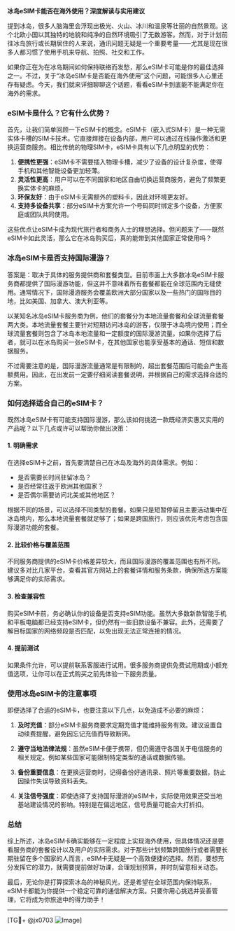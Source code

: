 **冰岛eSIM卡能否在海外使用？深度解读与实用建议**

提到冰岛，很多人脑海里会浮现出极光、火山、冰川和温泉等壮丽的自然景观。这个北欧小国以其独特的地貌和纯净的自然环境吸引了无数游客。然而，对于计划前往冰岛旅行或长期居住的人来说，通讯问题无疑是一个重要考量——尤其是现在很多人都习惯了使用手机来导航、拍照、社交和工作。

如果你正在为在冰岛期间如何保持联络而发愁，那么eSIM卡可能是你的最佳选择之一。不过，关于“冰岛eSIM卡是否能在海外使用”这个问题，可能很多人心里还存有疑虑。今天，我们就来详细聊聊这个话题，看看eSIM卡到底能不能满足你在海外的需求。

### eSIM卡是什么？它有什么优势？

首先，让我们简单回顾一下eSIM卡的概念。eSIM卡（嵌入式SIM卡）是一种无需实体卡槽的SIM卡技术。它直接焊接在设备内部，用户可以通过在线操作激活和更换运营商服务。相比传统的物理SIM卡，eSIM卡具有以下几点明显的优势：

1. **便携性更强**：eSIM卡不需要插入物理卡槽，减少了设备的设计复杂度，使得手机和其他智能设备更加轻薄。
2. **灵活性更高**：用户可以在不同国家和地区自由切换运营商服务，避免了频繁更换实体卡的麻烦。
3. **环保友好**：由于eSIM卡无需额外的塑料卡，因此对环境更友好。
4. **支持多设备共享**：部分eSIM卡方案允许一个号码同时绑定多个设备，方便家庭或团队共同使用。

这些优点让eSIM卡成为现代旅行者和商务人士的理想选择。但问题来了——既然eSIM卡如此灵活，那么它在冰岛购买后，真的能带到其他国家正常使用吗？

### 冰岛eSIM卡是否支持国际漫游？

答案是：取决于具体的服务提供商和套餐类型。目前市面上大多数冰岛eSIM卡服务商都提供了国际漫游功能，但这并不意味着所有套餐都能在全球范围内无缝使用。通常情况下，国际漫游服务会覆盖欧洲大部分国家以及一些热门的国际目的地，比如美国、加拿大、澳大利亚等。

以某知名冰岛eSIM卡服务商为例，他们的套餐分为本地流量套餐和全球流量套餐两大类。本地流量套餐主要针对短期访问冰岛的游客，仅限于冰岛境内使用；而全球流量套餐则包含了冰岛本地流量和一定额度的国际漫游流量。如果你选择了后者，就可以在冰岛购买一张eSIM卡，在其他国家也能享受基本的通话、短信和数据服务。

不过需要注意的是，国际漫游流量通常是有限制的，超出套餐范围后可能会产生高额费用。因此，在出发前一定要仔细阅读套餐说明，并根据自己的需求选择合适的方案。

### 如何选择适合自己的eSIM卡？

既然冰岛eSIM卡有可能支持国际漫游，那么该如何挑选一款既经济实惠又实用的产品呢？以下几点或许可以帮助你做出决策：

#### 1. **明确需求**
   在选择eSIM卡之前，首先要清楚自己在冰岛及海外的具体需求。例如：
   - 是否需要长时间驻留冰岛？
   - 是否经常往返于欧洲其他国家？
   - 是否偶尔需要访问北美或其他地区？

   根据不同的场景，可以选择不同类型的套餐。如果只是短暂停留且主要活动集中在冰岛境内，那么本地流量套餐就足够了；如果是跨国旅行，则应该优先考虑包含国际漫游功能的套餐。

#### 2. **比较价格与覆盖范围**
   不同服务商提供的eSIM卡价格差异较大，而且国际漫游的覆盖范围也有所不同。建议多对比几家平台，查看其官方网站上的套餐详情和服务条款，确保所选方案能够满足你的实际需求。

#### 3. **检查兼容性**
   购买eSIM卡前，务必确认你的设备是否支持eSIM功能。虽然大多数新款智能手机和平板电脑都已经支持eSIM卡，但仍然有一些旧款设备不兼容。此外，还需要了解目标国家的网络频段是否匹配，以免出现无法正常连接的情况。

#### 4. **提前测试**
   如果条件允许，可以提前联系客服进行试用。很多服务商提供免费试用期或小额充值选项，让你可以在正式购买之前先体验一下服务质量。

### 使用冰岛eSIM卡的注意事项

即便选择了合适的eSIM卡，也要注意以下几点，以免造成不必要的麻烦：

1. **及时充值**：部分eSIM卡服务商要求定期充值才能维持服务有效。建议设置自动续费提醒，避免因忘记充值而导致断网。

2. **遵守当地法律法规**：虽然eSIM卡便于携带，但仍需遵守各国关于电信服务的相关规定。例如某些国家可能限制特定类型的通话或数据传输。

3. **备份重要信息**：在更换运营商时，记得备份好通讯录、照片等重要数据，防止因操作失误导致资料丢失。

4. **关注信号强度**：即使选择了支持国际漫游的eSIM卡，实际使用效果还受当地基站建设情况的影响。特别是在偏远地区，信号质量可能会大打折扣。

### 总结

综上所述，冰岛eSIM卡确实能够在一定程度上实现海外使用，但具体情况还是要看服务商的套餐设计以及用户的实际需求。对于那些计划频繁跨国旅行或者需要长期驻留在多个国家的人而言，eSIM卡无疑是一个高效便捷的选择。然而，要想充分发挥它的潜力，就需要提前做好功课，合理规划预算，并时刻留意相关动态。

最后，无论你是打算探索冰岛的神秘风光，还是希望在全球范围内保持联系，eSIM卡都能为你提供一个稳定可靠的通信解决方案。只要你用心挑选并妥善管理，它将成为你旅途中的得力助手！

---

[TG💪+ @jx0703 ![Image](https://github.com/user-attachments/assets/dbca1d08-cadb-493c-b0ec-ad6f7a83f270)]